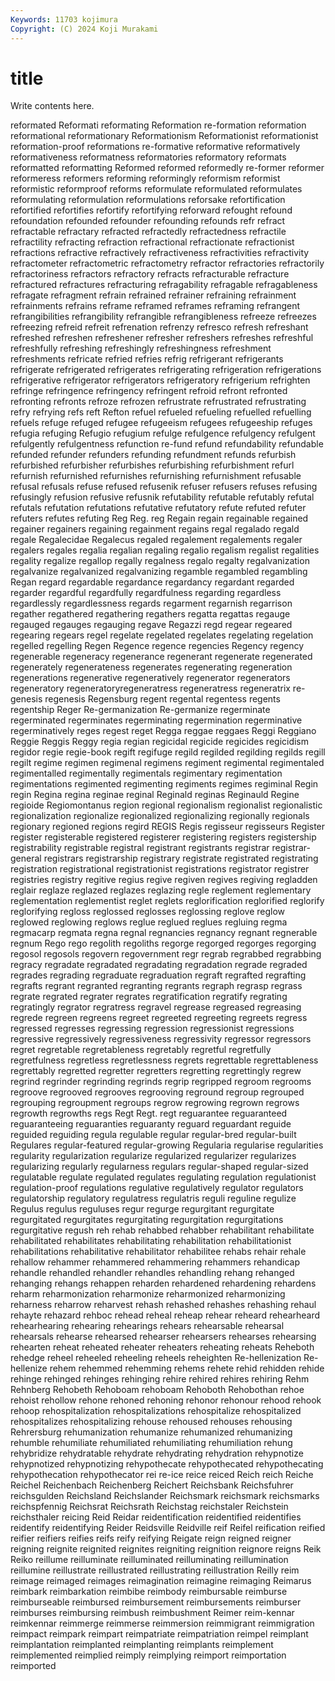 ```yaml
---
Keywords: 11703 kojimura
Copyright: (C) 2024 Koji Murakami
---
```


# title

Write contents here.



 reformated Reformati reformating Reformation re-formation reformation reformational reformationary
Reformationism Reformationist reformationist reformation-proof reformations re-formative reformative reformatively reformativeness reformatness
reformatories reformatory reformats reformatted reformatting Reformed reformed reformedly re-former reformer
reformeress reformers reforming reformingly reformism reformist reformistic reformproof reforms reformulate
reformulated reformulates reformulating reformulation reformulations reforsake refortification refortified refortifies refortify
refortifying reforward refought refound refoundation refounded refounder refounding refounds refr
refract refractable refractary refracted refractedly refractedness refractile refractility refracting refraction
refractional refractionate refractionist refractions refractive refractively refractiveness refractivities refractivity refractometer
refractometric refractometry refractor refractories refractorily refractoriness refractors refractory refracts refracturable
refracture refractured refractures refracturing refragability refragable refragableness refragate refragment refrain
refrained refrainer refraining refrainment refrainments refrains reframe reframed reframes reframing
refrangent refrangibilities refrangibility refrangible refrangibleness refreeze refreezes refreezing refreid refreit
refrenation refrenzy refresco refresh refreshant refreshed refreshen refreshener refresher refreshers
refreshes refreshful refreshfully refreshing refreshingly refreshingness refreshment refreshments refricate refried
refries refrig refrigerant refrigerants refrigerate refrigerated refrigerates refrigerating refrigeration refrigerations
refrigerative refrigerator refrigerators refrigeratory refrigerium refrighten refringe refringence refringency refringent
refroid refront refronted refronting refronts refroze refrozen refrustrate refrustrated refrustrating
refry refrying refs reft Refton refuel refueled refueling refuelled refuelling
refuels refuge refuged refugee refugeeism refugees refugeeship refuges refugia refuging
Refugio refugium refulge refulgence refulgency refulgent refulgently refulgentness refunction re-fund
refund refundability refundable refunded refunder refunders refunding refundment refunds refurbish
refurbished refurbisher refurbishes refurbishing refurbishment refurl refurnish refurnished refurnishes refurnishing
refurnishment refusable refusal refusals refuse refused refusenik refuser refusers refuses
refusing refusingly refusion refusive refusnik refutability refutable refutably refutal refutals
refutation refutations refutative refutatory refute refuted refuter refuters refutes refuting
Reg Reg. reg Regain regain regainable regained regainer regainers regaining
regainment regains regal regalado regald regale Regalecidae Regalecus regaled regalement
regalements regaler regalers regales regalia regalian regaling regalio regalism regalist
regalities regality regalize regallop regally regalness regalo regalty regalvanization regalvanize
regalvanized regalvanizing regamble regambled regambling Regan regard regardable regardance regardancy
regardant regarded regarder regardful regardfully regardfulness regarding regardless regardlessly regardlessness
regards regarment regarnish regarrison regather regathered regathering regathers regatta regattas
regauge regauged regauges regauging regave Regazzi regd regear regeared regearing
regears regel regelate regelated regelates regelating regelation regelled regelling Regen
Regence regence regencies Regency regency regenerable regeneracy regenerance regenerant regenerate
regenerated regenerately regenerateness regenerates regenerating regeneration regenerations regenerative regeneratively regenerator
regenerators regeneratory regeneratoryregeneratress regeneratress regeneratrix re-genesis regenesis Regensburg regent regental
regentess regents regentship Reger Re-germanization Re-germanize regerminate regerminated regerminates regerminating
regermination regerminative regerminatively reges regest reget Regga reggae reggaes Reggi
Reggiano Reggie Reggis Reggy regia regian regicidal regicide regicides regicidism
regidor regie regie-book regift regifuge regild regilded regilding regilds regill
regilt regime regimen regimenal regimens regiment regimental regimentaled regimentalled regimentally
regimentals regimentary regimentation regimentations regimented regimenting regiments regimes regiminal Regin
regin Regina regina reginae reginal Reginald reginas Reginauld Regine regioide
Regiomontanus region regional regionalism regionalist regionalistic regionalization regionalize regionalized regionalizing
regionally regionals regionary regioned regions regird REGIS Regis regisseur regisseurs
Register register registerable registered registerer registering registers registership registrability registrable
registral registrant registrants registrar registrar-general registrars registrarship registrary registrate registrated
registrating registration registrational registrationist registrations registrator registrer registries registry regitive
regius regive regiven regives regiving regladden reglair reglaze reglazed reglazes
reglazing regle reglement reglementary reglementation reglementist reglet reglets reglorification reglorified
reglorify reglorifying regloss reglossed reglosses reglossing reglove reglow reglowed reglowing
reglows reglue reglued reglues regluing regma regmacarp regmata regna regnal
regnancies regnancy regnant regnerable regnum Rego rego regolith regoliths regorge
regorged regorges regorging regosol regosols regovern regovernment regr regrab regrabbed
regrabbing regracy regradate regradated regradating regradation regrade regraded regrades regrading
regraduate regraduation regraft regrafted regrafting regrafts regrant regranted regranting regrants
regraph regrasp regrass regrate regrated regrater regrates regratification regratify regrating
regratingly regrator regratress regravel regrease regreased regreasing regrede regreen regreens
regreet regreeted regreeting regreets regress regressed regresses regressing regression regressionist
regressions regressive regressively regressiveness regressivity regressor regressors regret regretable regretableness
regretably regretful regretfully regretfulness regretless regretlessness regrets regrettable regrettableness regrettably
regretted regretter regretters regretting regrettingly regrew regrind regrinder regrinding regrinds
regrip regripped regroom regrooms regroove regrooved regrooves regrooving reground regroup
regrouped regrouping regroupment regroups regrow regrowing regrown regrows regrowth regrowths
regs Regt Regt. regt reguarantee reguaranteed reguaranteeing reguaranties reguaranty reguard
reguardant reguide reguided reguiding regula regulable regular regular-bred regular-built Regulares
regular-featured regular-growing Regularia regularise regularities regularity regularization regularize regularized regularizer
regularizes regularizing regularly regularness regulars regular-shaped regular-sized regulatable regulate regulated
regulates regulating regulation regulationist regulation-proof regulations regulative regulatively regulator regulators
regulatorship regulatory regulatress regulatris reguli reguline regulize Regulus regulus reguluses
regur regurge regurgitant regurgitate regurgitated regurgitates regurgitating regurgitation regurgitations regurgitative
regush reh rehab rehabbed rehabber rehabilitant rehabilitate rehabilitated rehabilitates rehabilitating
rehabilitation rehabilitationist rehabilitations rehabilitative rehabilitator rehabilitee rehabs rehair rehale rehallow
rehammer rehammered rehammering rehammers rehandicap rehandle rehandled rehandler rehandles rehandling
rehang rehanged rehanging rehangs rehappen reharden rehardened rehardening rehardens reharm
reharmonization reharmonize reharmonized reharmonizing reharness reharrow reharvest rehash rehashed rehashes
rehashing rehaul rehayte rehazard rehboc rehead reheal reheap rehear reheard
rehearheard rehearhearing rehearing rehearings rehears rehearsable rehearsal rehearsals rehearse rehearsed
rehearser rehearsers rehearses rehearsing rehearten reheat reheated reheater reheaters reheating
reheats Reheboth rehedge reheel reheeled reheeling reheels reheighten Re-hellenization Re-hellenize
rehem rehemmed rehemming rehems rehete rehid rehidden rehide rehinge rehinged
rehinges rehinging rehire rehired rehires rehiring Rehm Rehnberg Rehobeth Rehoboam
rehoboam Rehoboth Rehobothan rehoe rehoist rehollow rehone rehoned rehoning rehonor
rehonour rehood rehook rehoop rehospitalization rehospitalizations rehospitalize rehospitalized rehospitalizes rehospitalizing
rehouse rehoused rehouses rehousing Rehrersburg rehumanization rehumanize rehumanized rehumanizing rehumble
rehumiliate rehumiliated rehumiliating rehumiliation rehung rehybridize rehydratable rehydrate rehydrating rehydration
rehypnotize rehypnotized rehypnotizing rehypothecate rehypothecated rehypothecating rehypothecation rehypothecator rei re-ice
reice reiced Reich reich Reiche Reichel Reichenbach Reichenberg Reichert Reichsbank
Reichsfuhrer reichsgulden Reichsland Reichslander Reichsmark reichsmark reichsmarks reichspfennig Reichsrat Reichsrath
Reichstag reichstaler Reichstein reichsthaler reicing Reid Reidar reidentification reidentified reidentifies
reidentify reidentifying Reider Reidsville Reidville reif Reifel reification reified reifier
reifiers reifies reifs reify reifying Reigate reign reigned reigner reigning
reignite reignited reignites reigniting reignition reignore reigns Reik Reiko reillume
reilluminate reilluminated reilluminating reillumination reillumine reillustrate reillustrated reillustrating reillustration Reilly
reim reimage reimaged reimages reimagination reimagine reimaging Reimarus reimbark reimbarkation
reimbibe reimbody reimbursable reimburse reimburseable reimbursed reimbursement reimbursements reimburser reimburses
reimbursing reimbush reimbushment Reimer reim-kennar reimkennar reimmerge reimmerse reimmersion reimmigrant
reimmigration reimpact reimpark reimpart reimpatriate reimpatriation reimpel reimplant reimplantation reimplanted
reimplanting reimplants reimplement reimplemented reimplied reimply reimplying reimport reimportation reimported
